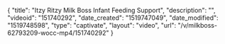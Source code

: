 {
    "title": "Itzy Ritzy Milk Boss Infant Feeding Support",
    "description": "",
    "videoid": "151740292",
    "date_created": "1519747049",
    "date_modified": "1519748598",
    "type": "captivate",
    "layout": "video",
    "url": "\/v\/milkboss-62793209-wocc-mp4\/151740292"
}